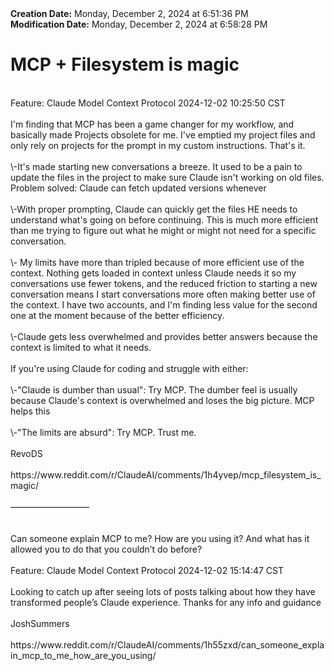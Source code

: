 <div><b>Creation Date:</b> Monday, December 2, 2024 at 6:51:36 PM<br></div>
<div><b>Modification Date:</b> Monday, December 2, 2024 at 6:58:28 PM<br></div>
<div><h1>MCP + Filesystem is magic</h1></div>
<div><br></div>
<div>Feature: Claude Model Context Protocol 2024-12-02 10:25:50 CST</div>
<div><br></div>
<div>I'm finding that MCP has been a game changer for my workflow, and basically made Projects obsolete for me. I've emptied my project files and only rely on projects for the prompt in my custom instructions. That's it.</div>
<div><br></div>
<div>\-It's made starting new conversations a breeze. It used to be a pain to update the files in the project to make sure Claude isn't working on old files. Problem solved: Claude can fetch updated versions whenever</div>
<div><br></div>
<div>\-With proper prompting, Claude can quickly get the files HE needs to understand what's going on before continuing. This is much more efficient than me trying to figure out what he might or might not need for a specific conversation.</div>
<div><br></div>
<div>\- My limits have more than tripled because of more efficient use of the context. Nothing gets loaded in context unless Claude needs it so my conversations use fewer tokens, and the reduced friction to starting a new conversation means I start conversations more often making better use of the context. I have two accounts, and I'm finding less value for the second one at the moment because of the better efficiency.</div>
<div><br></div>
<div>\-Claude gets less overwhelmed and provides better answers because the context is limited to what it needs.</div>
<div><br></div>
<div>  </div>
<div>If you're using Claude for coding and struggle with either:</div>
<div><br></div>
<div>\-&quotClaude is dumber than usual&quot: Try MCP. The dumber feel is usually because Claude's context is overwhelmed and loses the big picture. MCP helps this</div>
<div><br></div>
<div>\-&quotThe limits are absurd&quot: Try MCP. Trust me.</div>
<div><br></div>
<div>RevoDS</div>
<div><br></div>
<div>https://www.reddit.com/r/ClaudeAI/comments/1h4yvep/mcp_filesystem_is_magic/</div>
<div><br></div>
<div>—————————</div>
<div><br></div>
<div><br></div>
<div>Can someone explain MCP to me? How are you using it? And what has it allowed you to do that you couldn’t do before?</div>
<div><br></div>
<div>Feature: Claude Model Context Protocol 2024-12-02 15:14:47 CST</div>
<div><br></div>
<div>Looking to catch up after seeing lots of posts talking about how they have transformed people’s Claude experience. Thanks for any info and guidance</div>
<div><br></div>
<div>JoshSummers</div>
<div><br></div>
<div>https://www.reddit.com/r/ClaudeAI/comments/1h55zxd/can_someone_explain_mcp_to_me_how_are_you_using/</div>

